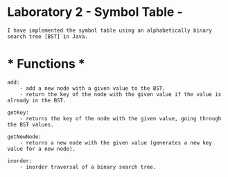 # Laboratory 2 - Symbol Table -

    I have implemented the symbol table using an alphabetically binary search tree [BST] in Java.

# * Functions *

    add:
        - add a new node with a given value to the BST.
        - return the key of the node with the given value if the value is already in the BST.

    getKey:
        - returns the key of the node with the given value, going through the BST values.

    getNewNode:
        - returns a new node with the given value (generates a new key value for a new node).

    inorder:
        - inorder traversal of a binary search tree.